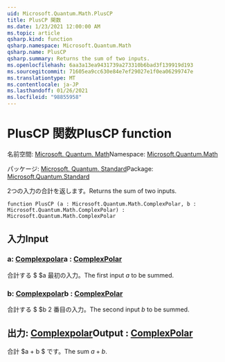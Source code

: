 ```yaml
---
uid: Microsoft.Quantum.Math.PlusCP
title: PlusCP 関数
ms.date: 1/23/2021 12:00:00 AM
ms.topic: article
qsharp.kind: function
qsharp.namespace: Microsoft.Quantum.Math
qsharp.name: PlusCP
qsharp.summary: Returns the sum of two inputs.
ms.openlocfilehash: 6aa3a13ea9431739a273310b6bad3f139919d193
ms.sourcegitcommit: 71605ea9cc630e84e7ef29027e1f0ea06299747e
ms.translationtype: MT
ms.contentlocale: ja-JP
ms.lasthandoff: 01/26/2021
ms.locfileid: "98855958"
---
```

# <a name="pluscp-function"></a><span data-ttu-id="ed7a5-102">PlusCP 関数</span><span class="sxs-lookup"><span data-stu-id="ed7a5-102">PlusCP function</span></span>

<span data-ttu-id="ed7a5-103">名前空間: [Microsoft. Quantum. Math](xref:Microsoft.Quantum.Math)</span><span class="sxs-lookup"><span data-stu-id="ed7a5-103">Namespace: [Microsoft.Quantum.Math](xref:Microsoft.Quantum.Math)</span></span>

<span data-ttu-id="ed7a5-104">パッケージ: [Microsoft. Quantum. Standard](https://nuget.org/packages/Microsoft.Quantum.Standard)</span><span class="sxs-lookup"><span data-stu-id="ed7a5-104">Package: [Microsoft.Quantum.Standard](https://nuget.org/packages/Microsoft.Quantum.Standard)</span></span>


<span data-ttu-id="ed7a5-105">2つの入力の合計を返します。</span><span class="sxs-lookup"><span data-stu-id="ed7a5-105">Returns the sum of two inputs.</span></span>

```qsharp
function PlusCP (a : Microsoft.Quantum.Math.ComplexPolar, b : Microsoft.Quantum.Math.ComplexPolar) : Microsoft.Quantum.Math.ComplexPolar
```


## <a name="input"></a><span data-ttu-id="ed7a5-106">入力</span><span class="sxs-lookup"><span data-stu-id="ed7a5-106">Input</span></span>

### <a name="a--complexpolar"></a><span data-ttu-id="ed7a5-107">a: [Complexpolar](xref:Microsoft.Quantum.Math.ComplexPolar)</span><span class="sxs-lookup"><span data-stu-id="ed7a5-107">a : [ComplexPolar](xref:Microsoft.Quantum.Math.ComplexPolar)</span></span>

<span data-ttu-id="ed7a5-108">合計する $ $a 最初の入力。</span><span class="sxs-lookup"><span data-stu-id="ed7a5-108">The first input $a$ to be summed.</span></span>


### <a name="b--complexpolar"></a><span data-ttu-id="ed7a5-109">b: [Complexpolar](xref:Microsoft.Quantum.Math.ComplexPolar)</span><span class="sxs-lookup"><span data-stu-id="ed7a5-109">b : [ComplexPolar](xref:Microsoft.Quantum.Math.ComplexPolar)</span></span>

<span data-ttu-id="ed7a5-110">合計する $ $b 2 番目の入力。</span><span class="sxs-lookup"><span data-stu-id="ed7a5-110">The second input $b$ to be summed.</span></span>



## <a name="output--complexpolar"></a><span data-ttu-id="ed7a5-111">出力: [Complexpolar](xref:Microsoft.Quantum.Math.ComplexPolar)</span><span class="sxs-lookup"><span data-stu-id="ed7a5-111">Output : [ComplexPolar](xref:Microsoft.Quantum.Math.ComplexPolar)</span></span>

<span data-ttu-id="ed7a5-112">合計 $a + b $ です。</span><span class="sxs-lookup"><span data-stu-id="ed7a5-112">The sum $a + b$.</span></span>